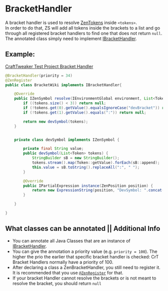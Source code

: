 # BracketHandler

A bracket handler is used to resolve [ZenTokens](/Dev_Area/ZenTokens/) inside `<tokens>`.  
In order to do that, ZS will add all tokens inside the brackets to a list and go through all registered bracket handlers to find one that does not return `null`.  
The annotated class simply need to implement [IBracketHandler](https://github.com/jaredlll08/CraftTweaker/blob/1.12/CraftTweaker2-API/src/main/java/crafttweaker/zenscript/IBracketHandler.java).

## Example:

[CraftTweaker Test Project Bracket Handler](https://github.com/jaredlll08/CraftTweaker/blob/1.12/CraftTweaker2-MC1120-Tests/src/main/java/crafttweaker/tests/wiki/BracketWiki.java)

```java
@BracketHandler(priority = 34)
@ZenRegister
public class BracketWiki implements IBracketHandler{

    @Override
    public IZenSymbol resolve(IEnvironmentGlobal environment, List<Token> tokens) {
        if ((tokens.size() < 3)) return null; 
        if (!tokens.get(0).getValue().equalsIgnoreCase("devBracket")) return null;
        if (!tokens.get(1).getValue().equals(":")) return null;

        return new devSymbol(tokens);
    }


    private class devSymbol implements IZenSymbol {

        private final String value;
        public devSymbol(List<Token> tokens) {
            StringBuilder sB = new StringBuilder();
            tokens.stream().map(Token::getValue).forEach(sB::append);
            this.value = sB.toString().replaceAll(":", " ");
        }

        @Override
        public IPartialExpression instance(ZenPosition position) {
            return new ExpressionString(position, "DevSymbol: ".concat(value));
        }

    }

}
```

## What classes can be annotated || Additional Info

- You can annotate all Java Classes that are an instance of [IBracketHandler](https://github.com/jaredlll08/CraftTweaker/blob/1.12/CraftTweaker2-API/src/main/java/crafttweaker/zenscript/IBracketHandler.java).
- You can give the annotation a priority value (e.g. `priority = 100`). The higher the prio the earlier that specific bracket handler is checked: CrT Bracket Handlers normally have a priority of 100.
- After declaring a class a ZenBracketHandler, you still need to register it. It is recommended that you use [`@ZenRegister`](/Dev_Area/ZenAnnotations/Annotation_ZenRegister/) for that.
- If your bracket Handler cannot resolve the brackets or is not meant to resolve the bracket, you should return `null`
